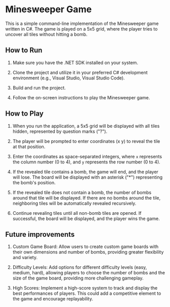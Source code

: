 # Minesweeper Game 

This is a simple command-line implementation of the Minesweeper game written in C#. The game is played on a 5x5 grid, where the player tries to uncover all tiles without hitting a bomb.

## How to Run

1. Make sure you have the .NET SDK installed on your system.

2. Clone the project and utilize it in your preferred C# development environment (e.g., Visual Studio, Visual Studio Code).

3. Build and run the project.

4. Follow the on-screen instructions to play the Minesweeper game.

## How to Play

1. When you run the application, a 5x5 grid will be displayed with all tiles hidden, represented by question marks ("?").

2. The player will be prompted to enter coordinates (x y) to reveal the tile at that position.

3. Enter the coordinates as space-separated integers, where `x` represents the column number (0 to 4), and `y` represents the row number (0 to 4).

4. If the revealed tile contains a bomb, the game will end, and the player will lose. The board will be displayed with an asterisk ("*") representing the bomb's position.

5. If the revealed tile does not contain a bomb, the number of bombs around that tile will be displayed. If there are no bombs around the tile, neighboring tiles will be automatically revealed recursively.

6. Continue revealing tiles until all non-bomb tiles are opened. If successful, the board will be displayed, and the player wins the game.


## Future improvements

1. Custom Game Board: Allow users to create custom game boards with their own dimensions and number of bombs, providing greater flexibility and variety.

2.  Difficulty Levels: Add options for different difficulty levels (easy, medium, hard), allowing players to choose the number of bombs and the size of the game board, providing more challenging gameplay.

3. High Scores: Implement a high-score system to track and display the best performances of players. This could add a competitive element to the game and encourage replayability.